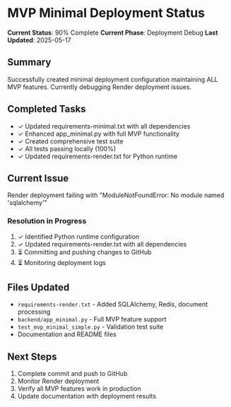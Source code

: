 # MVP Minimal Deployment Status

**Current Status**: 90% Complete
**Current Phase**: Deployment Debug
**Last Updated**: 2025-05-17

## Summary

Successfully created minimal deployment configuration maintaining ALL MVP features. Currently debugging Render deployment issues.

## Completed Tasks

- ✓ Updated requirements-minimal.txt with all dependencies
- ✓ Enhanced app_minimal.py with full MVP functionality
- ✓ Created comprehensive test suite
- ✓ All tests passing locally (100%)
- ✓ Updated requirements-render.txt for Python runtime

## Current Issue

Render deployment failing with "ModuleNotFoundError: No module named 'sqlalchemy'"

### Resolution in Progress

1. ✓ Identified Python runtime configuration
2. ✓ Updated requirements-render.txt with all dependencies
3. ⏳ Committing and pushing changes to GitHub
4. ⏳ Monitoring deployment logs

## Files Updated

- `requirements-render.txt` - Added SQLAlchemy, Redis, document processing
- `backend/app_minimal.py` - Full MVP feature support
- `test_mvp_minimal_simple.py` - Validation test suite
- Documentation and README files

## Next Steps

1. Complete commit and push to GitHub
2. Monitor Render deployment
3. Verify all MVP features work in production
4. Update documentation with deployment results
